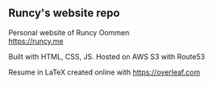 ## Runcy's website repo
Personal website of Runcy Oommen
<br/>
https://runcy.me

Built with HTML, CSS, JS. Hosted on AWS S3 with Route53

Resume in LaTeX created online with https://overleaf.com
